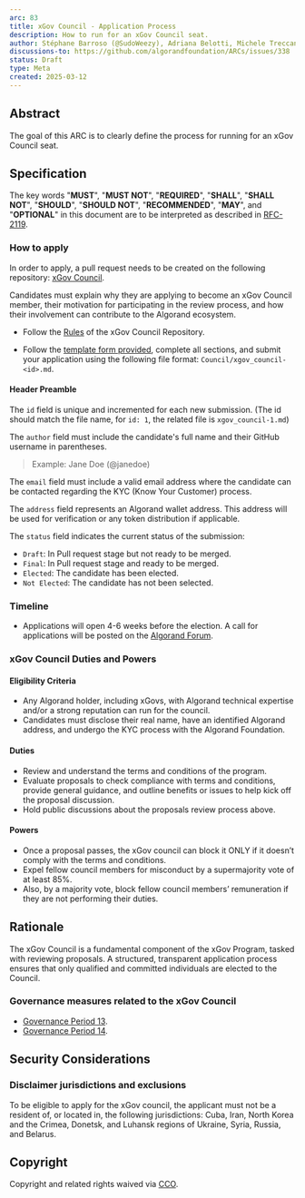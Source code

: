 ```yaml
---
arc: 83
title: xGov Council - Application Process
description: How to run for an xGov Council seat.
author: Stéphane Barroso (@SudoWeezy), Adriana Belotti, Michele Treccani
discussions-to: https://github.com/algorandfoundation/ARCs/issues/338
status: Draft
type: Meta
created: 2025-03-12
---
```


## Abstract

The goal of this ARC is to clearly define the process for running for an xGov Council seat.

## Specification

The key words "**MUST**", "**MUST NOT**", "**REQUIRED**", "**SHALL**", "**SHALL NOT**", "**SHOULD**", "**SHOULD NOT**", "**RECOMMENDED**", "**MAY**", and "**OPTIONAL**" in this document are to be interpreted as described in <a href="https://www.ietf.org/rfc/rfc2119.txt">RFC-2119</a>.

### How to apply

In order to apply, a pull request needs to be created on the following repository: <a href="https://github.com/algorandfoundation/xGov">xGov Council</a>.

Candidates must explain why they are applying to become an xGov Council member, their motivation for participating in the review process, and how their involvement can contribute to the Algorand ecosystem.

- Follow the <a href="https://github.com/algorandfoundation/xGov/blob/main/README.md">Rules</a> of the xGov Council Repository.

- Follow the [template form provided](../assets/arc-0083/TemplateForm.md), complete all sections, and submit your application using the following file format: `Council/xgov_council-<id>.md`.

#### Header Preamble

The `id` field is unique and incremented for each new submission. (The id should match the file name, for `id: 1`, the related file is `xgov_council-1.md`)

The `author` field must include the candidate's full name and their GitHub username in parentheses.
> Example: Jane Doe (@janedoe)

The `email` field must include a valid email address where the candidate can be contacted regarding the KYC (Know Your Customer) process.

The `address` field represents an Algorand wallet address. This address will be used for verification or any token distribution if applicable.

The `status` field indicates the current status of the submission:
- `Draft`: In Pull request stage but not ready to be merged.
- `Final`: In Pull request stage and ready to be merged.
- `Elected`: The candidate has been elected.
- `Not Elected`: The candidate has not been selected.

### Timeline
- Applications will open 4-6 weeks before the election. A call for applications will be posted on the <a href="https://forum.algorand.org/">Algorand Forum</a>.

### xGov Council Duties and Powers

#### Eligibility Criteria

- Any Algorand holder, including xGovs, with Algorand technical expertise and/or a strong reputation can run for the council.
- Candidates must disclose their real name, have an identified Algorand address, and undergo the KYC process with the Algorand Foundation.

#### Duties

- Review and understand the terms and conditions of the program.
- Evaluate proposals to check compliance with terms and conditions, provide general guidance, and outline benefits or issues to help kick off the proposal discussion.
- Hold public discussions about the proposals review process above.

#### Powers

- Once a proposal passes, the xGov council can block it ONLY if it doesn’t comply with the terms and conditions.
- Expel fellow council members for misconduct by a supermajority vote of at least 85%.
- Also, by a majority vote, block fellow council members’ remuneration if they are not performing their duties.

## Rationale

The xGov Council is a fundamental component of the xGov Program, tasked with reviewing proposals.
A structured, transparent application process ensures that only qualified and committed individuals are elected to the Council.

### Governance measures related to the xGov Council

- <a href="https://governance.algorand.foundation/governance-period-13/period-13-voting-session-1">Governance Period 13</a>.
- <a href="https://governance.algorand.foundation/governance-period-14/period-14-voting-session-1">Governance Period 14</a>.

## Security Considerations

### Disclaimer jurisdictions and exclusions

To be eligible to apply for the xGov council, the applicant must not be a resident of, or located in, the following jurisdictions: Cuba, Iran, North Korea and the Crimea, Donetsk, and Luhansk regions of Ukraine, Syria, Russia, and Belarus.

## Copyright

Copyright and related rights waived via <a href="https://creativecommons.org/publicdomain/zero/1.0/">CCO</a>.
